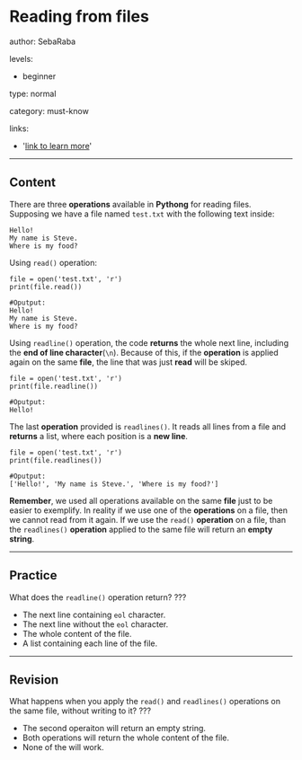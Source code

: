 # Reading from files
author: SebaRaba

levels:

  - beginner

type: normal

category: must-know

links:

  - '[link to learn more](http://www.pythonforbeginners.com/files/reading-and-writing-files-in-python)'

---
## Content

There are three **operations** available in **Pythong** for reading files.
Supposing we have a file named `test.txt` with the following text inside:
```
Hello!
My name is Steve.
Where is my food?
```
Using `read()` operation:
```
file = open('test.txt', 'r')
print(file.read())

#Oputput:
Hello!
My name is Steve.
Where is my food?
```
Using `readline()` operation, the code **returns** the whole next line, including the **end of line character**(`\n`). Because of this, if the **operation** is applied again on the same **file**, the line that was just **read** will be skiped.

```
file = open('test.txt', 'r')
print(file.readline())

#Oputput:
Hello!

```
The last **operation** provided is `readlines()`. It reads all lines from a file and **returns** a list, where each position is a **new line**.

```
file = open('test.txt', 'r')
print(file.readlines())

#Oputput:
['Hello!', 'My name is Steve.', 'Where is my food?']
```

**Remember**, we used all operations available on the same **file** just to be easier to exemplify. In reality if we use one of the **operations** on a file, then we cannot read from it again. If we use the `read()` **operation** on a file, than the `readlines()` **operation** applied to the same file will return an **empty string**.

---
## Practice

What does the `readline()` operation return?
???

* The next line containing `eol` character.
* The next line without the `eol` character.
* The whole content of the file.
* A list containing each line of the file.

---
## Revision

What happens when you apply the `read()` and `readlines()` operations on the same file, without writing to it?
???

* The second operaiton will return an empty string.
* Both operations will return the whole content of the file.
* None of the will work.
